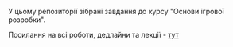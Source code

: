 У цьому репозиторії зібрані завдання до курсу "Основи ігрової розробки".

Посилання на всі роботи, дедлайни та лекції - [тут](/2020/overview.md)
